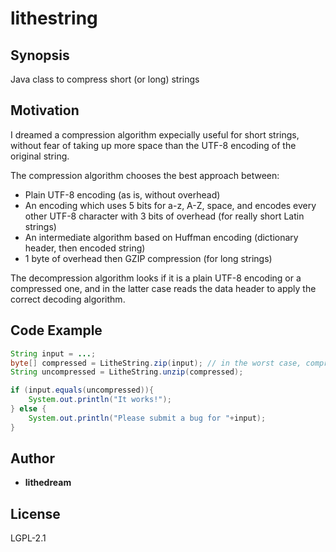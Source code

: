 # lithestring

## Synopsis

Java class to compress short (or long) strings

## Motivation

I dreamed a compression algorithm expecially useful for short strings, without fear of taking up more space than the UTF-8 encoding of the original string.

The compression algorithm chooses the best approach between:
* Plain UTF-8 encoding (as is, without overhead)
* An encoding which uses 5 bits for a-z, A-Z, space, and encodes every other UTF-8 character with 3 bits of overhead (for really short Latin strings)
* An intermediate algorithm based on Huffman encoding (dictionary header, then encoded string)
* 1 byte of overhead then GZIP compression (for long strings)

The decompression algorithm looks if it is a plain UTF-8 encoding or a compressed one, and in the latter case reads the data header to apply the correct decoding algorithm.

## Code Example

```java
String input = ...;
byte[] compressed = LitheString.zip(input); // in the worst case, compressed is the plain UTF-8 encoding of input
String uncompressed = LitheString.unzip(compressed);

if (input.equals(uncompressed)){
    System.out.println("It works!");
} else {
    System.out.println("Please submit a bug for "+input);
}
```

## Author

* **lithedream**

## License

LGPL-2.1
